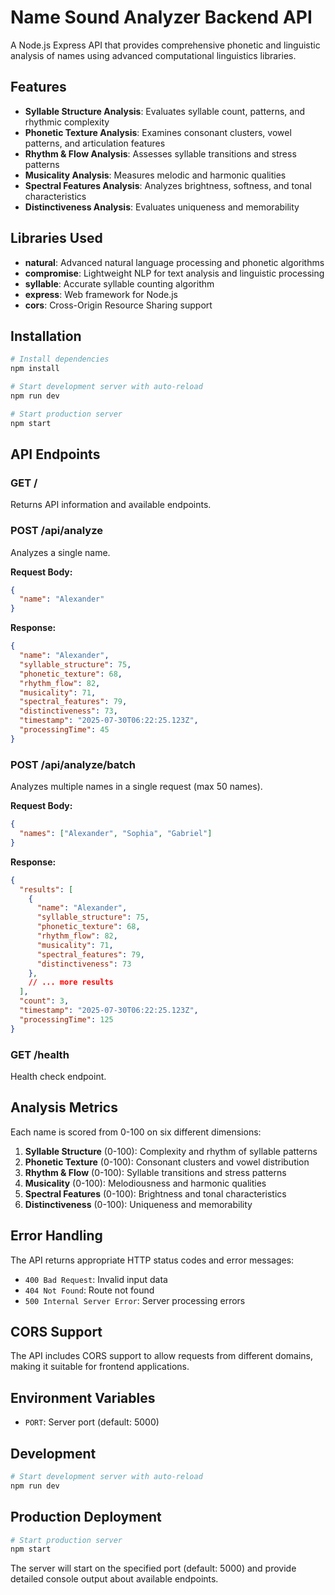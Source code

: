 # Name Sound Analyzer Backend API

A Node.js Express API that provides comprehensive phonetic and linguistic analysis of names using advanced computational linguistics libraries.

## Features

- **Syllable Structure Analysis**: Evaluates syllable count, patterns, and rhythmic complexity
- **Phonetic Texture Analysis**: Examines consonant clusters, vowel patterns, and articulation features
- **Rhythm & Flow Analysis**: Assesses syllable transitions and stress patterns
- **Musicality Analysis**: Measures melodic and harmonic qualities
- **Spectral Features Analysis**: Analyzes brightness, softness, and tonal characteristics
- **Distinctiveness Analysis**: Evaluates uniqueness and memorability

## Libraries Used

- **natural**: Advanced natural language processing and phonetic algorithms
- **compromise**: Lightweight NLP for text analysis and linguistic processing
- **syllable**: Accurate syllable counting algorithm
- **express**: Web framework for Node.js
- **cors**: Cross-Origin Resource Sharing support

## Installation

```bash
# Install dependencies
npm install

# Start development server with auto-reload
npm run dev

# Start production server
npm start
```

## API Endpoints

### GET /
Returns API information and available endpoints.

### POST /api/analyze
Analyzes a single name.

**Request Body:**
```json
{
  "name": "Alexander"
}
```

**Response:**
```json
{
  "name": "Alexander",
  "syllable_structure": 75,
  "phonetic_texture": 68,
  "rhythm_flow": 82,
  "musicality": 71,
  "spectral_features": 79,
  "distinctiveness": 73,
  "timestamp": "2025-07-30T06:22:25.123Z",
  "processingTime": 45
}
```

### POST /api/analyze/batch
Analyzes multiple names in a single request (max 50 names).

**Request Body:**
```json
{
  "names": ["Alexander", "Sophia", "Gabriel"]
}
```

**Response:**
```json
{
  "results": [
    {
      "name": "Alexander",
      "syllable_structure": 75,
      "phonetic_texture": 68,
      "rhythm_flow": 82,
      "musicality": 71,
      "spectral_features": 79,
      "distinctiveness": 73
    },
    // ... more results
  ],
  "count": 3,
  "timestamp": "2025-07-30T06:22:25.123Z",
  "processingTime": 125
}
```

### GET /health
Health check endpoint.

## Analysis Metrics

Each name is scored from 0-100 on six different dimensions:

1. **Syllable Structure** (0-100): Complexity and rhythm of syllable patterns
2. **Phonetic Texture** (0-100): Consonant clusters and vowel distribution
3. **Rhythm & Flow** (0-100): Syllable transitions and stress patterns
4. **Musicality** (0-100): Melodiousness and harmonic qualities
5. **Spectral Features** (0-100): Brightness and tonal characteristics
6. **Distinctiveness** (0-100): Uniqueness and memorability

## Error Handling

The API returns appropriate HTTP status codes and error messages:

- `400 Bad Request`: Invalid input data
- `404 Not Found`: Route not found
- `500 Internal Server Error`: Server processing errors

## CORS Support

The API includes CORS support to allow requests from different domains, making it suitable for frontend applications.

## Environment Variables

- `PORT`: Server port (default: 5000)

## Development

```bash
# Start development server with auto-reload
npm run dev
```

## Production Deployment

```bash
# Start production server
npm start
```

The server will start on the specified port (default: 5000) and provide detailed console output about available endpoints.
